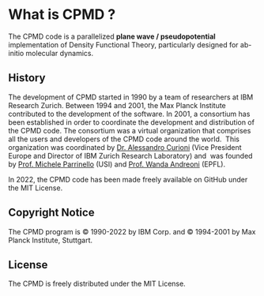 What is CPMD ?
==============

The CPMD code is a parallelized **plane wave / pseudopotential** implementation of Density Functional Theory, particularly designed for ab-initio molecular dynamics.

## History

The development of CPMD started in 1990 by a team of researchers at IBM Research Zurich. Between 1994 and 2001, the Max Planck Institute contributed to the development of the software. In 2001, a consortium has been established in order to coordinate the development and distribution of the CPMD code. The consortium was a virtual organization that comprises all the users and developers of the CPMD code around the world.  This organization was coordinated by [Dr. Alessandro Curioni](http://researcher.watson.ibm.com/researcher/view.php?person=zurich-cur) (Vice President Europe and Director of IBM Zurich Research Laboratory) and  was founded by [Prof. Michele Parrinello](http://www.rgp.ethz.ch) (USI) and [Prof. Wanda Andreoni](http://c3pn.epfl.ch/page-77528-en.html) (EPFL). 

In 2022, the CPMD code has been made freely available on GitHub under the MIT License.


## Copyright Notice

The CPMD program is © 1990-2022 by IBM Corp. and © 1994-2001 by Max Planck Institute, Stuttgart. 


## License

The CPMD is freely distributed under the MIT License.
